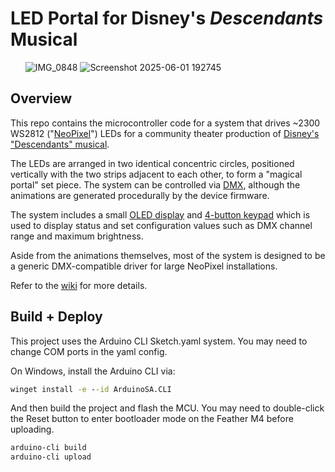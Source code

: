 # LED Portal for Disney's _Descendants_ Musical

&nbsp;&nbsp;&nbsp;&nbsp;&nbsp;&nbsp;![IMG_0848](https://github.com/user-attachments/assets/0ce6afca-fe0a-4230-8061-792cdd0d43ad) ![Screenshot 2025-06-01 192745](https://github.com/user-attachments/assets/24c56cc4-0dbe-4a2b-95bd-d9916ad9d7aa)

## Overview

This repo contains the microcontroller code for a system that drives ~2300 WS2812 ("[NeoPixel](https://learn.adafruit.com/adafruit-neopixel-uberguide/the-magic-of-neopixels)") LEDs
for a community theater production of [Disney's "Descendants" musical](https://www.mtishows.com/disneys-descendants-the-musical).

The LEDs are arranged in two identical concentric circles, positioned vertically with the two strips adjacent to each other, to form a "magical portal" set piece. The system can be controlled via
[DMX](https://en.wikipedia.org/wiki/DMX512), although the animations are generated procedurally by the device firmware.

The system includes a small [OLED display](https://www.amazon.com/dp/B08CDN5PSJ) and [4-button keypad](https://www.adafruit.com/product/1332) which is used to display status and set configuration values such as DMX channel range and maximum brightness.

Aside from the animations themselves, most of the system is designed to be a generic DMX-compatible driver for large NeoPixel installations.

Refer to the [wiki](https://github.com/danmastrian/byt-descendants-portal/wiki) for more details.

## Build + Deploy

This project uses the Arduino CLI Sketch.yaml system. You may need to change COM ports in the yaml config.

On Windows, install the Arduino CLI via:

```cmd
winget install -e --id ArduinoSA.CLI
```

And then build the project and flash the MCU. You may need to double-click the Reset button to enter bootloader mode on the Feather M4 before uploading.

```cmd
arduino-cli build
arduino-cli upload
```

